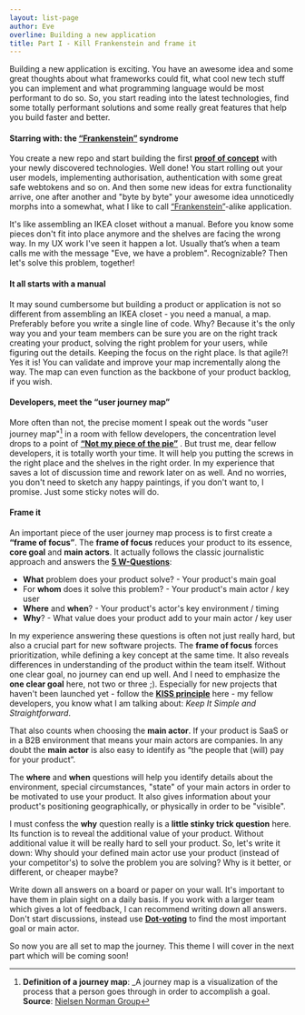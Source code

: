 ```yaml
---
layout: list-page
author: Eve
overline: Building a new application
title: Part I - Kill Frankenstein and frame it
---
```


Building a new application is exciting. You have an awesome idea and some great thoughts about what frameworks could fit, what cool new tech stuff you can implement and what programming language would be most performant to do so. So, you start reading into the latest technologies, find some totally performant solutions and some really great features that help you build faster and better.

<!--more-->

#### Starring with: the [“Frankenstein”](https://en.wikipedia.org/wiki/Frankenstein) syndrome

You create a new repo and start building the first **[proof of concept](https://en.wikipedia.org/wiki/Proof_of_concept)** with your newly discovered technologies. Well done! You start rolling out your user models, implementing authorisation, authentication with some great safe webtokens and so on. And then some new ideas for extra functionality arrive, one after another and "byte by byte" your awesome idea unnoticedly morphs into a somewhat, what I like to call [“Frankenstein”](https://en.wikipedia.org/wiki/Frankenstein)-alike application.

It's like assembling an IKEA closet without a manual. Before you know some pieces don't fit into place anymore and the shelves are facing the wrong way. In my UX work I've seen it happen a lot. Usually that’s when a team calls me with the message "Eve, we have a problem". Recognizable? Then let's solve this problem, together!

#### It all starts with a manual

It may sound cumbersome but building a product or application is not so different from assembling an IKEA closet - you need a manual, a map. Preferably before you write a single line of code. Why? Because it's the only way you and your team members can be sure you are on the right track creating your product, solving the right problem for your users, while figuring out the details. Keeping the focus on the right place. Is that agile?! Yes it is! You can validate and improve your map incrementally along the way. The map can even function as the backbone of your product backlog, if you wish.

#### Developers, meet the “user journey map”

More often than not, the precise moment I speak out the words "user journey map"[^first] in a room with fellow developers, the concentration level drops to a point of **[“Not my piece of the pie”](https://stackoverflow.com/questions/514083/why-is-good-ui-design-so-hard-for-some-developers)** . But trust me, dear fellow developers, it is totally worth your time. It will help you putting the screws in the right place and the shelves in the right order. In my experience that saves a lot of discussion time and rework later on as well. And no worries, you don't need to sketch any happy paintings, if you don't want to, I promise. Just some sticky notes will do.

[^first]: **Definition of a journey map**: _A journey map is a visualization of the process that a person goes through in order to accomplish a goal. **Source**: [Nielsen Norman Group](https://www.nngroup.com/articles/journey-mapping-101/)

#### Frame it

An important piece of the user journey map process is to first create a **“frame of focus”**. The **frame of focus** reduces your product to its essence, **core goal** and **main actors**. It actually follows the classic journalistic approach and answers the **[5 W-Questions](https://en.wikipedia.org/wiki/Five_Ws)**:

- **What** problem does your product solve? - Your product's main goal
- For **whom** does it solve this problem? - Your product's main actor / key user
- **Where** and **when**? - Your product's actor's key environment / timing
- **Why**? - What value does your product add to your main actor / key user

In my experience answering these questions is often not just really hard, but also a crucial part for new software projects. The **frame of focus** forces prioritization, while defining a key concept at the same time. It also reveals differences in understanding of the product within the team itself. Without one clear goal, no journey can end up well. And I need to emphasize the **one clear goal** here, not two or three ;). Especially for new projects that haven't been launched yet - follow the **[KISS principle](https://en.wikipedia.org/wiki/KISS_principle)** here - my fellow developers, you know what I am talking about: _Keep It Simple and Straightforward_.

That also counts when choosing the **main actor**. If your product is SaaS or in a B2B environment that means your main actors are companies. In any doubt the **main actor** is also easy to identify as “the people that (will) pay for your product”.

The **where** and **when** questions will help you identify details about the environment, special circumstances, "state" of your main actors in order to be motivated to use your product. It also gives information about your product's positioning geographically, or physically in order to be "visible".

I must confess the **why** question really is a **little stinky trick question** here. Its function is to reveal the additional value of your product. Without additional value it will be really hard to sell your product. So, let's write it down: Why should your defined main actor use your product (instead of your competitor's) to solve the problem you are solving? Why is it better, or different, or cheaper maybe?

Write down all answers on a board or paper on your wall. It's important to have them in plain sight on a daily basis. If you work with a larger team which gives a lot of feedback, I can recommend writing down all answers. Don't start discussions, instead use **[Dot-voting](https://en.wikipedia.org/wiki/Dot-voting)** to find the most important goal or main actor.

So now you are all set to map the journey. This theme I will cover in the next part which will be coming soon!
